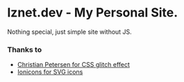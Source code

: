 # lznet.dev - My Personal Site.
Nothing special, just simple site without JS.

### Thanks to
* [Christian Petersen for CSS glitch effect](https://codepen.io/cbp/pen/RaEOaj)
* [Ionicons for SVG icons](https://ionicons.com/)
